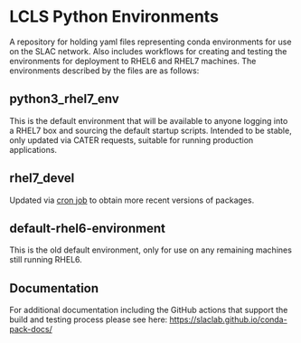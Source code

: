# LCLS Python Environments

A repository for holding yaml files representing conda environments for use on the SLAC network. Also includes workflows for creating and testing the environments for deployment to RHEL6 and RHEL7 machines. The environments described by the files are as follows:

## python3_rhel7_env

This is the default environment that will be available to anyone logging into a RHEL7 box and sourcing the default startup scripts. Intended to be stable, only updated via CATER requests, suitable for running production applications.

## rhel7_devel

Updated via [cron job](https://github.com/slaclab/lcls-python3.8-env/blob/main/.github/workflows/publish_rhel7_nightly.yml) to obtain more recent versions of packages.

## default-rhel6-environment

This is the old default environment, only for use on any remaining machines still running RHEL6.

## Documentation

For additional documentation including the GitHub actions that support the build and testing process please see here: https://slaclab.github.io/conda-pack-docs/
